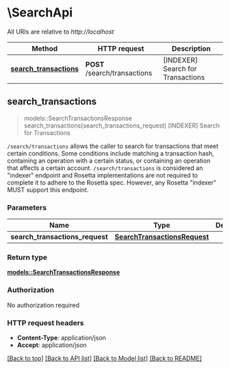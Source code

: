 # \SearchApi

All URIs are relative to _http://localhost_

| Method                                                      | HTTP request                  | Description                       |
| ----------------------------------------------------------- | ----------------------------- | --------------------------------- |
| [**search_transactions**](SearchApi.md#search_transactions) | **POST** /search/transactions | [INDEXER] Search for Transactions |

## search_transactions

> models::SearchTransactionsResponse search_transactions(search_transactions_request) [INDEXER]
> Search for Transactions

`/search/transactions` allows the caller to search for transactions that meet certain conditions.
Some conditions include matching a transaction hash, containing an operation with a certain status,
or containing an operation that affects a certain account. `/search/transactions` is considered an
\"indexer\" endpoint and Rosetta implementations are not required to complete it to adhere to the
Rosetta spec. However, any Rosetta \"indexer\" MUST support this endpoint.

### Parameters

| Name                            | Type                                                          | Description | Required   | Notes |
| ------------------------------- | ------------------------------------------------------------- | ----------- | ---------- | ----- |
| **search_transactions_request** | [**SearchTransactionsRequest**](SearchTransactionsRequest.md) |             | [required] |       |

### Return type

[**models::SearchTransactionsResponse**](SearchTransactionsResponse.md)

### Authorization

No authorization required

### HTTP request headers

- **Content-Type**: application/json
- **Accept**: application/json

[[Back to top]](#) [[Back to API list]](../README.md#documentation-for-api-endpoints)
[[Back to Model list]](../README.md#documentation-for-models) [[Back to README]](../README.md)
